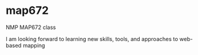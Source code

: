   # map672
NMP MAP672 class

I am looking forward to learning new skills, tools, and approaches to web-based mapping
